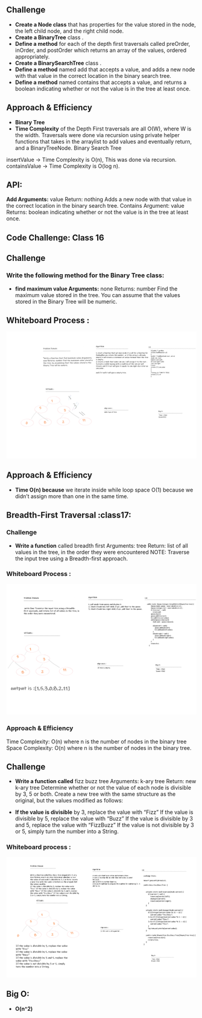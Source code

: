 ## Challenge

- **Create a Node class** that has properties for the value stored in the node, the left child node, and the right child node.
- **Create a BinaryTree** class .
- **Define a method** for each of the depth first traversals called preOrder, inOrder, and postOrder which returns an array of the values, ordered appropriately.
- **Create a BinarySearchTree** class .
- **Define a method** named add that accepts a value, and adds a new node with that value in the correct location in the binary search tree.
- **Define a method** named contains that accepts a value, and returns a boolean indicating whether or not the value is in the tree at least once.



## Approach & Efficiency

- **Binary Tree**
- **Time Complexity** of the Depth First traversals are all O(W), where W is the width. Traversals were done via recursion using private helper functions that takes in the arraylist to add values and eventually return, and a BinaryTreeNode. Binary Search Tree

insertValue -> Time Complexity is O(n), This was done via recursion. containsValue -> Time Complexity is O(log n).



## API:
**Add Arguments:** value Return: nothing Adds a new node with that value in the correct location in the binary search tree. Contains Argument: value Returns: boolean indicating whether or not the value is in the tree at least once.


## Code Challenge: Class 16
## Challenge
### Write the following method for the Binary Tree class:

- **find maximum value Arguments:** none Returns: number Find the maximum value stored in the tree. You can assume that the values stored in the Binary Tree will be numeric.

## Whiteboard Process : 

![](max-tree.png)

## Approach & Efficiency
- **Time O(n) because** we iterate inside while loop space O(1) because we didn’t assign more than one in the same time.




## Breadth-First Traversal :class17:
### Challenge
- **Write a function** called breadth first Arguments: tree Return: list of all values in the tree, in the order they were encountered NOTE: Traverse the input tree using a Breadth-first approach.

### Whiteboard Process :

![](saaaaaaaaaaaaaas.png)

### Approach & Efficiency
Time Complexity: O(n) where n is the number of nodes in the binary tree Space Complexity: O(n) where n is the number of nodes in the binary tree.


## Challenge
- **Write a function called** fizz buzz tree Arguments: k-ary tree Return: new k-ary tree Determine whether or not the value of each node is divisible by 3, 5 or both. Create a new tree with the same structure as the original, but the values modified as follows:

- **If the value is divisible** by 3, replace the value with “Fizz” If the value is divisible by 5, replace the value with “Buzz” If the value is divisible by 3 and 5, replace the value with “FizzBuzz” If the value is not divisible by 3 or 5, simply turn the number into a String.

### Whiteboard process :

![](saw.png)

## Big O:

- **O(n^2)**
